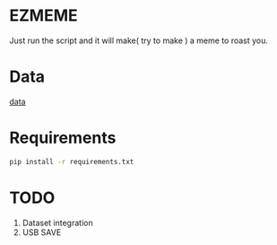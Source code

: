 # EZMEME
Just run the script and it will make( try to make ) a meme to roast you.

# Data
[data](https://www.kaggle.com/c/detecting-insults-in-social-commentary/data)


# Requirements

```bash
pip install -r requirements.txt
```

# TODO
1. Dataset integration
2. USB SAVE


